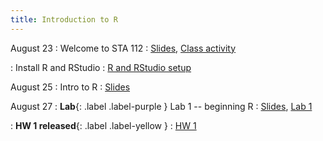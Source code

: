 ```yaml
---
title: Introduction to R
---
```


August 23
: Welcome to STA 112
  : [Slides](#), [Class activity](./class_activities/ca_lecture1.md)

: Install R and RStudio 
  : [R and RStudio setup](#)

August 25
: Intro to R
  : [Slides](#)

August 27
: **Lab**{: .label .label-purple } Lab 1 -- beginning R
  : [Slides](#), [Lab 1](#)

: **HW 1 released**{: .label .label-yellow }
  : [HW 1](#)
